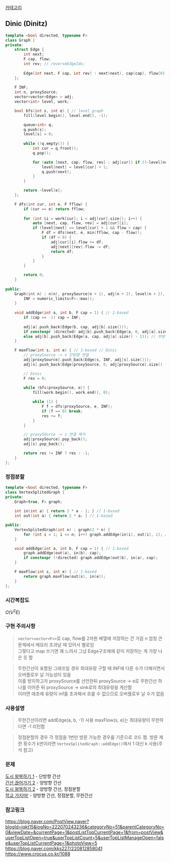 [카테고리](/README.md)
## Dinic (Dinitz)
```cpp
template <bool directed, typename F>
class Graph {
private:
    struct Edge {
        int next;
        F cap, flow;
        int rev; // reverseEdgeIdx;
        
        Edge(int next, F cap, int rev) : next(next), cap(cap), flow(0), rev(rev) {}
    };
    
    F INF;
    int n, proxySource;
    vector<vector<Edge> > adj;
    vector<int> level, work;

    bool bfs(int s, int e) { // level graph
        fill(level.begin(), level.end(), -1);

        queue<int> q;
        q.push(s);
        level[s] = 0;
        
        while (!q.empty()) {
            int cur = q.front();
            q.pop();

            for (auto [next, cap, flow, rev] : adj[cur]) if (!~level[next] && flow < cap) {
                level[next] = level[cur] + 1;
                q.push(next);
            }
        }

        return ~level[e];
    };

    F dfs(int cur, int e, F fflow) {
        if (cur == e) return fflow;
        
        for (int &i = work[cur]; i < adj[cur].size(); i++) {
            auto [next, cap, flow, rev] = adj[cur][i];
            if (level[next] == level[cur] + 1 && flow < cap) {
                F df = dfs(next, e, min(fflow, cap - flow));
                if (df > 0) {
                    adj[cur][i].flow += df;
                    adj[next][rev].flow -= df;
                    return df;
                }
            }
        }

        return 0;
    }
        
public:
    Graph(int n) : n(n), proxySource(n + 1), adj(n + 2), level(n + 2), work(n + 2) {
        INF = numeric_limits<F>::max();
    }
    
    void addEdge(int a, int b, F cap = 1) { // 1-based
        if (cap == -1) cap = INF;
        
        adj[a].push_back(Edge(b, cap, adj[b].size()));
        if constexpr (directed) adj[b].push_back(Edge(a, 0, adj[a].size() - 1)); // 단방향 간선일 때 residual graph
        else adj[b].push_back(Edge(a, cap, adj[a].size() - 1)); // 무방향 간선일 때 residual graph
    }

    F maxFlow(int s, int e) { // 1-based // Dinic
        // proxySource -> s 단방향 연결
        adj[proxySource].push_back(Edge(s, INF, adj[s].size()));
        adj[s].push_back(Edge(proxySource, 0, adj[proxySource].size() - 1));

        // Dinic
        F res = 0;
        
        while (bfs(proxySource, e)) {
            fill(work.begin(), work.end(), 0);

            while (1) {
                F f = dfs(proxySource, e, INF);
                if (f == 0) break;
                res += f;
            }
        }

        // proxySOurce -> s 연결 제거
        adj[proxySource].pop_back();
        adj[s].pop_back();

        return res != INF ? res : -1;
    }
};
```
### 정점분할
```cpp
template <bool directed, typename F>
class VertexSplitedGraph {
private:
    Graph<true, F> graph;
    
    int in(int a) { return 2 * a - 1; } // 1-based
    int out(int a) { return 2 * a; } // 1-based

public:
    VertexSplitedGraph(int n) : graph(2 * n) {
        for (int i = 1; i <= n; i++) graph.addEdge(in(i), out(i), 1); // 각 정점 지날 수 있는 횟수 // k번까지 지날 수 있다면 1 대신 k 사용
    }

    void addEdge(int a, int b, F cap = 1) { // 1-based
        graph.addEdge(out(a), in(b), cap);
        if constexpr (!directed) graph.addEdge(out(b), in(a), cap);
    }

    F maxFlow(int s, int e) { // 1-based
        return graph.maxFlow(out(s), in(e));
    }
};
```
### 시간복잡도 
$O(V^2 E)$   

### 구현 주의사항
>`vector<vector<F>>`로 cap, flow를 2차원 배열에 저장하는 건 가끔 n 엄청 큰 문제에서 메모리 초과날 때 있어서 별로임   
그렇다고 map 쓰기엔 꽤 느려서 그냥 Edge구조체에 같이 저장하는 게 가장 나은 듯 함   

> 무한간선이 포함된 그래프일 경우 최대유량 구할 때 INF에 다른 수가 더해지면서 오버플로우 날 가능성이 있음   
이를 방지하고자 proxySource를 선언한뒤 proxySource -> e로 무한간선 하나를 이어준 뒤 proxySource -> sink로의 최대유량을 계산함   
이러면 애초에 유량이 inf를 초과해서 흐를 수 없으므로 오버플로우 날 수가 없음

### 사용설명
> 무한간선이라면 addEdge(a, b, -1) 사용
maxFlow(s, e)는 최대유량이 무한하다면 -1 리턴함

> 정점분할의 경우 각 정점을 1번만 방문 가능한 경우를 기준으로 코드 짬. 방문 제한 횟수가 k번이라면 `VertexSplitedGraph::addEdge()`에서 1 대신 k 사용(주석 참고)

### 문제
[도시 왕복하기 1](https://www.acmicpc.net/problem/17412) - 단방향 간선   
[간선 끊어가기 2](https://www.acmicpc.net/problem/14286) - 양방향 간선   
[도시 왕복하기 2](https://www.acmicpc.net/problem/2316) - 양방향 간선, 정점분할   
[학교 가지마!](https://www.acmicpc.net/problem/1420) - 양방향 간선, 정점분할, 무한간선   

### 참고링크
https://blog.naver.com/PostView.naver?blogId=jqkt15&logNo=222070243236&categoryNo=51&parentCategoryNo=0&viewDate=&currentPage=1&postListTopCurrentPage=1&from=postView&userTopListOpen=true&userTopListCount=5&userTopListManageOpen=false&userTopListCurrentPage=1&photoView=5   
https://blog.naver.com/kks227/220812858041   
https://www.crocus.co.kr/1088   